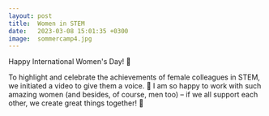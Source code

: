```yaml
---
layout: post
title:  Women in STEM
date:   2023-03-08 15:01:35 +0300
image:  sommercamp4.jpg
---
```

Happy International Women's Day! 💜

To highlight and celebrate the achievements of female colleagues in STEM, we initiated a video to give them a voice. 🙌 
I am so happy to work with such amazing women (and besides, of course, men too) – if we all support each other, we create great things together! 🦄

